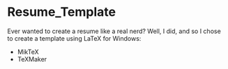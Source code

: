 # Resume_Template

Ever wanted to create a resume like a real nerd? Well, I did, and so I chose to create a template using LaTeX for Windows:
* MikTeX
* TeXMaker

